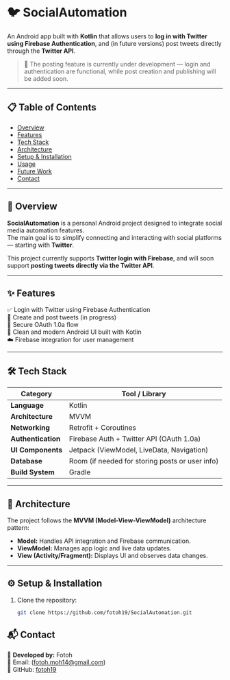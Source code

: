 # 🐦 SocialAutomation

An Android app built with **Kotlin** that allows users to **log in with Twitter using Firebase Authentication**, and (in future versions) post tweets directly through the **Twitter API**.

> 🚧 The posting feature is currently under development — login and authentication are functional, while post creation and publishing will be added soon.

---

## 📋 Table of Contents
- [Overview](#overview)
- [Features](#features)
- [Tech Stack](#tech-stack)
- [Architecture](#architecture)
- [Setup & Installation](#setup--installation)
- [Usage](#usage)
- [Future Work](#future-work)
- [Contact](#contact)

---

## 🧠 Overview
**SocialAutomation** is a personal Android project designed to integrate social media automation features.  
The main goal is to simplify connecting and interacting with social platforms — starting with **Twitter**.

This project currently supports **Twitter login with Firebase**, and will soon support **posting tweets directly via the Twitter API**.

---

## ✨ Features
✅ Login with Twitter using Firebase Authentication  
🚧 Create and post tweets (in progress)  
🔐 Secure OAuth 1.0a flow  
📱 Clean and modern Android UI built with Kotlin  
☁️ Firebase integration for user management  

---

## 🛠️ Tech Stack
| Category | Tool / Library |
|-----------|----------------|
| **Language** | Kotlin |
| **Architecture** | MVVM |
| **Networking** | Retrofit + Coroutines |
| **Authentication** | Firebase Auth + Twitter API (OAuth 1.0a) |
| **UI Components** | Jetpack (ViewModel, LiveData, Navigation) |
| **Database** | Room (if needed for storing posts or user info) |
| **Build System** | Gradle |

---

## 🧱 Architecture
The project follows the **MVVM (Model-View-ViewModel)** architecture pattern:
- **Model:** Handles API integration and Firebase communication.
- **ViewModel:** Manages app logic and live data updates.
- **View (Activity/Fragment):** Displays UI and observes data changes.

---

## ⚙️ Setup & Installation

1. Clone the repository:
   ```bash
   git clone https://github.com/fotoh19/SocialAutomation.git

## 📬 Contact
👤 **Developed by:** Fotoh  
📧 Email: (fotoh.moh14@gmail.com)  
🔗 GitHub: [fotoh19](https://github.com/fotoh19)
   
